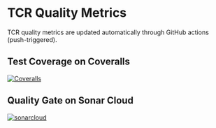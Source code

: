 # TCR Quality Metrics

TCR quality metrics are updated automatically through GitHub actions (push-triggered).

## Test Coverage on Coveralls

[![Coveralls](https://coveralls.io/repos/github/murex/TCR/badge.svg?branch=main)](https://coveralls.io/github/murex/TCR?branch=main)

## Quality Gate on Sonar Cloud

[![sonarcloud](https://sonarcloud.io/api/project_badges/measure?project=murex_TCR&metric=alert_status)](https://sonarcloud.io/summary/new_code?id=murex_TCR)

